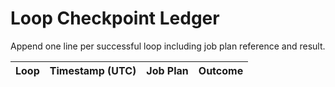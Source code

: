 <!-- @meta {
  "fileType": "append-only",
  "subtype": "checkpointed",
  "purpose": "Record of each completed READ→ACT→WRITE cycle.",
  "editPolicy": "appendOnly",
  "routeScope": "global"
} -->
# Loop Checkpoint Ledger
Append one line per successful loop including job plan reference and result.

| Loop | Timestamp (UTC) | Job Plan | Outcome |
|------|-----------------|----------|---------|
